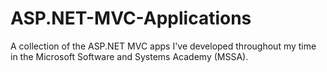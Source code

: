 # ASP.NET-MVC-Applications
A collection of the ASP.NET MVC apps I've developed throughout my time in the Microsoft Software and Systems Academy (MSSA).
